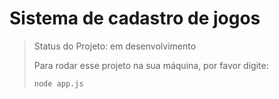 <h1>Sistema de cadastro de jogos</h1>

> Status do Projeto: em desenvolvimento
>
> Para rodar esse projeto na sua máquina, por favor digite:
>
> ```
>node app.js
> ```
> 
